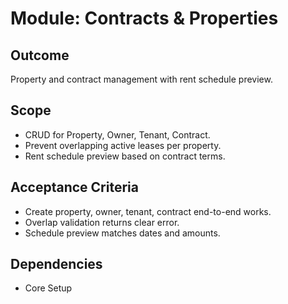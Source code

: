 # Module: Contracts & Properties

## Outcome
Property and contract management with rent schedule preview.

## Scope
- CRUD for Property, Owner, Tenant, Contract.
- Prevent overlapping active leases per property.
- Rent schedule preview based on contract terms.

## Acceptance Criteria
- Create property, owner, tenant, contract end-to-end works.
- Overlap validation returns clear error.
- Schedule preview matches dates and amounts.

## Dependencies
- Core Setup
